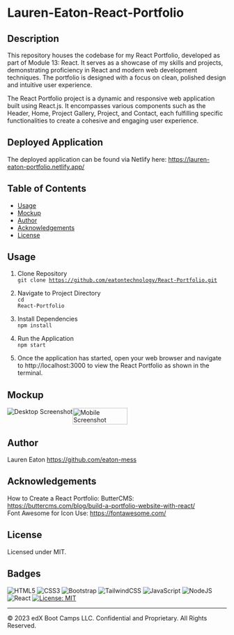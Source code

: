 # Lauren-Eaton-React-Portfolio

## Description 

This repository houses the codebase for my React Portfolio, developed as part of Module 13: React. It serves as a showcase of my skills and projects, demonstrating proficiency in React and modern web development techniques. The portfolio is designed with a focus on clean, polished design and intuitive user experience.

The React Portfolio project is a dynamic and responsive web application built using React.js. It encompasses various components such as the Header, Home, Project Gallery, Project, and Contact, each fulfilling specific functionalities to create a cohesive and engaging user experience.

## Deployed Application

The deployed application can be found via Netlify here: https://lauren-eaton-portfolio.netlify.app/

## Table of Contents 

* [Usage](#usage)
* [Mockup](#mockup)
* [Author](#author)
* [Acknowledgements](#acknowledgements)
* [License](#license)

## Usage 

1. Clone Repository <br>
<code>git clone https://github.com/eatontechnology/React-Portfolio.git</code>

2. Navigate to Project Directory <br>
<code>cd React-Portfolio</code>

3. Install Dependencies <br>
<code>npm install</code>

4. Run the Application <br>
<code>npm start</code>

5. Once the application has started, open your web browser and navigate to http://localhost:3000 to view the React Portfolio as shown in the terminal.

## Mockup

<div style="display: flex; flex-direction: row;">
    <img src="https://github.com/eatontechnology/React-Portfolio/blob/main/src/assets/images/DesktopScreenshot-front.png?raw=true" alt="Desktop Screenshot" style="size: 50%;">
    <img src="https://github.com/eatontechnology/React-Portfolio/blob/main/src/assets/images/MobileScreenshot-portrait.png?raw=true" alt="Mobile Screenshot" style="width: 50%;">
</div>


## Author

Lauren Eaton
https://github.com/eaton-mess

## Acknowledgements

How to Create a React Portfolio: ButterCMS: https://buttercms.com/blog/build-a-portfolio-website-with-react/<br>
Font Awesome for Icon Use: https://fontawesome.com/

## License

Licensed under MIT.

## Badges

![HTML5](https://img.shields.io/badge/html5-%23E34F26.svg?style=for-the-badge&logo=html5&logoColor=white)
![CSS3](https://img.shields.io/badge/css3-%231572B6.svg?style=for-the-badge&logo=css3&logoColor=white)
![Bootstrap](https://img.shields.io/badge/bootstrap-%238511FA.svg?style=for-the-badge&logo=bootstrap&logoColor=white)
![TailwindCSS](https://img.shields.io/badge/tailwindcss-%2338B2AC.svg?style=for-the-badge&logo=tailwind-css&logoColor=white)
![JavaScript](https://img.shields.io/badge/javascript-%23323330.svg?style=for-the-badge&logo=javascript&logoColor=%23F7DF1E)
![NodeJS](https://img.shields.io/badge/node.js-6DA55F?style=for-the-badge&logo=node.js&logoColor=white)
![React](https://img.shields.io/badge/react-%2320232a.svg?style=for-the-badge&logo=react&logoColor=%2361DAFB)
[![License: MIT](https://img.shields.io/badge/License-MIT-yellow.svg)](https://opensource.org/licenses/MIT)


---

© 2023 edX Boot Camps LLC. Confidential and Proprietary. All Rights Reserved.
